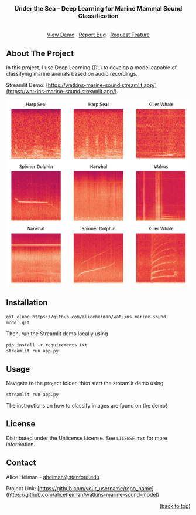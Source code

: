 <!-- PROJECT LOGO -->
<br />
<div align="center">
  <h3 align="center">Under the Sea - Deep Learning for Marine Mammal Sound Classification</h3>

  <p align="center">
    <br />
    <a href="https://watkins-marine-sound.streamlit.app/">View Demo</a>
    ·
    <a href="https://github.com/aliceheiman/watkins-marine-sound-model/issues/new?labels=bug&template=bug-report---.md">Report Bug</a>
    ·
    <a href="https://github.com/aliceheiman/watkins-marine-sound-model/issues/new?labels=enhancement&template=feature-request---.md">Request Feature</a>
  </p>
</div>

<!-- ABOUT THE PROJECT -->
## About The Project

In this project, I use Deep Learning (DL) to develop a model capable of classifying marine animals based on audio recordings.

Streamlit Demo: [https://watkins-marine-sound.streamlit.app/](https://watkins-marine-sound.streamlit.app/).

<p align="center">
  <img src="assets/spectrograms.png" alt="Marine Animal sounds" width="500">
</p>

## Installation

```shell
git clone https://github.com/aliceheiman/watkins-marine-sound-model.git
```

Then, run the Streamlit demo locally using

```shell
pip install -r requirements.txt
streamlit run app.py
```

## Usage

Navigate to the project folder, then start the streamlit demo using

```shell
streamlit run app.py
```

The instructions on how to classify images are found on the demo!

## License

Distributed under the Unlicense License. See `LICENSE.txt` for more information.

## Contact

Alice Heiman - aheiman@stanford.edu

Project Link: [https://github.com/your_username/repo_name](https://github.com/aliceheiman/watkins-marine-sound-model)

<p align="right">(<a href="#readme-top">back to top</a>)</p>
